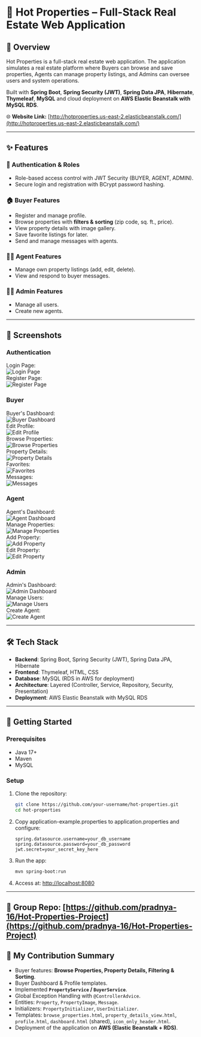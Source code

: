 # 🏡 Hot Properties – Full-Stack Real Estate Web Application  
## 📖 Overview

Hot Properties is a full-stack real estate web application. The application simulates a real estate platform where Buyers can browse and save properties, Agents can manage property listings, and Admins can oversee users and system operations.

Built with **Spring Boot**, **Spring Security (JWT)**, **Spring Data JPA**, **Hibernate**, **Thymeleaf**, **MySQL** and cloud deployment on **AWS Elastic Beanstalk with MySQL RDS**.

🌐 **Website Link:** [http://hotproperties.us-east-2.elasticbeanstalk.com/](http://hotproperties.us-east-2.elasticbeanstalk.com/)

---

## ✨ Features

### 🔑 Authentication & Roles
- Role-based access control with JWT Security (BUYER, AGENT, ADMIN).  
- Secure login and registration with BCrypt password hashing.  

### 🏠 Buyer Features
- Register and manage profile.  
- Browse properties with **filters & sorting** (zip code, sq. ft., price).  
- View property details with image gallery.  
- Save favorite listings for later.  
- Send and manage messages with agents.  

### 🧑‍💼 Agent Features
- Manage own property listings (add, edit, delete).  
- View and respond to buyer messages.  

### 👩‍💻 Admin Features
- Manage all users.  
- Create new agents.  

---

## 📸 Screenshots

### Authentication
Login Page:  
![Login Page](screenshots/login.png)  
Register Page:  
![Register Page](screenshots/register.png)  

### Buyer
Buyer's Dashboard:  
![Buyer Dashboard](screenshots/buyer_dashboard.png)  
Edit Profile:  
![Edit Profile](screenshots/edit_profile.png)  
Browse Properties:  
![Browse Properties](screenshots/browse_properties.png)  
Property Details:  
![Property Details](screenshots/property_details.png)  
Favorites:  
![Favorites](screenshots/favorite_properties.png)  
Messages:  
![Messages](screenshots/message.png)  

### Agent
Agent's Dashboard:  
![Agent Dashboard](screenshots/agent_dashboard.png)  
Manage Properties:  
![Manage Properties](screenshots/manage_properties.png)  
Add Property:  
![Add Property](screenshots/add_property.png)  
Edit Property:  
![Edit Property](screenshots/edit_property.png)  

### Admin
Admin's Dashboard:  
![Admin Dashboard](screenshots/admin_dashboard.png)  
Manage Users:  
![Manage Users](screenshots/manage_users.jpg)  
Create Agent:  
![Create Agent](screenshots/create_agent.png)  

---

## 🛠️ Tech Stack
- **Backend**: Spring Boot, Spring Security (JWT), Spring Data JPA, Hibernate  
- **Frontend**: Thymeleaf, HTML, CSS  
- **Database**: MySQL (RDS in AWS for deployment)  
- **Architecture**: Layered (Controller, Service, Repository, Security, Presentation)  
- **Deployment**: AWS Elastic Beanstalk with MySQL RDS  

---

## 🚀 Getting Started

### Prerequisites
- Java 17+  
- Maven  
- MySQL  

### Setup
1. Clone the repository:
   ```bash
   git clone https://github.com/your-username/hot-properties.git
   cd hot-properties

2. Copy application-example.properties to application.properties and configure:
   ```properties
   spring.datasource.username=your_db_username
   spring.datasource.password=your_db_password
   jwt.secret=your_secret_key_here
   
3. Run the app:
   ```bash
   mvn spring-boot:run
   
4. Access at: [http://localhost:8080](http://localhost:8080)

---

## 📂 Group Repo: [https://github.com/pradnya-16/Hot-Properties-Project](https://github.com/pradnya-16/Hot-Properties-Project)

## 👤 My Contribution Summary
- Buyer features: **Browse Properties, Property Details, Filtering & Sorting**.  
- Buyer Dashboard & Profile templates.  
- Implemented **`PropertyService` / `BuyerService`**.  
- Global Exception Handling with `@ControllerAdvice`.  
- Entities: `Property`, `PropertyImage`, `Message`.  
- Initializers: `PropertyInitializer`, `UserInitializer`.  
- Templates: `browse_properties.html`, `property_details_view.html`, `profile.html`, `dashboard.html` (shared), `icon_only_header.html`.
- Deployment of the application on **AWS (Elastic Beanstalk + RDS)**.  
